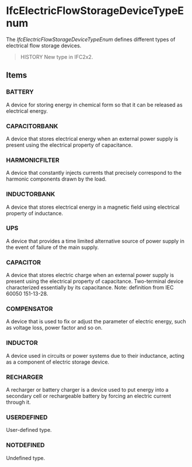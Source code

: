 # IfcElectricFlowStorageDeviceTypeEnum

The _IfcElectricFlowStorageDeviceTypeEnum_ defines different types of electrical flow storage devices.<!-- end of definition -->

> HISTORY  New type in IFC2x2.

## Items

### BATTERY
A device for storing energy in chemical form so that it can be released as electrical energy.

### CAPACITORBANK
A device that stores electrical energy when an external power supply is present using the electrical property of capacitance.

### HARMONICFILTER
A device that constantly injects currents that precisely correspond to the harmonic components drawn by the load.

### INDUCTORBANK
A device that stores electrical energy in a magnetic field using electrical property of inductance.

### UPS
A device that provides a time limited alternative source of power supply in the event of failure of the main supply.

### CAPACITOR
A device that stores electric charge when an external power supply is present using the electrical property of capacitance. Two-terminal device characterized essentially by its capacitance.
Note: definition from IEC 60050 151-13-28.

### COMPENSATOR
A device that is used to fix or adjust the parameter of electric energy, such as voltage loss, power factor and so on.

### INDUCTOR
A device used in circuits or power systems due to their inductance, acting as a component of electric storage device.

### RECHARGER
A recharger or battery charger is a device used to put energy into a secondary cell or rechargeable battery by forcing an electric current through it.

### USERDEFINED
User-defined type.

### NOTDEFINED
Undefined type.
